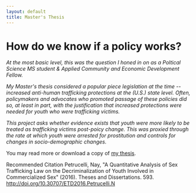 ```yaml
---
layout: default
title: Master's Thesis
---
```


# How do we know if a policy works? 

*At the most basic level, this was the question I honed in on as a Poltical Science MS student & Applied Community and Economic Development Fellow.*

*My Master's thesis considered a popular piece legislation at the time -- increased anti-human trafficking protections at the (U.S.) state level. Often, policymakers and advocates who promoted passage of these policies did so, at least in part, with the justification that increased protections were needed for youth who were trafficking victims.*

*This project asks whether evidence exists that youth were more likely to be treated as trafficking victims post-poicy change. This was proxied through the rate at which youth were arrested for prostitution and controls for changes in socio-demographic changes.*

You may read more or download a copy of [my thesis](https://ir.library.illinoisstate.edu/etd/593/). 

Recommended Citation
Petrucelli, Nay, "A Quantitative Analysis of Sex Trafficking Law on the Decriminalization of Youth Involved in Commercialized Sex" (2016). Theses and Dissertations. 593.
http://doi.org/10.30707/ETD2016.Petrucelli.N

